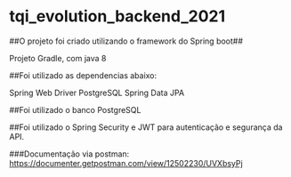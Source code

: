 # tqi_evolution_backend_2021



##O projeto foi criado utilizando o framework do Spring boot##

Projeto Gradle, com java 8

##Foi utilizado as dependencias abaixo:

Spring Web Driver
PostgreSQL
Spring Data JPA

##Foi utilizado o banco PostgreSQL

##Foi utilizado o Spring Security e JWT para autenticação e segurança da API.

###Documentação via postman: https://documenter.getpostman.com/view/12502230/UVXbsyPj
